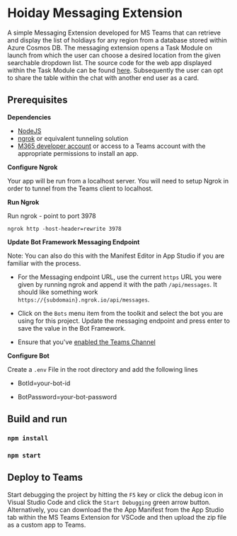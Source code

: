 # Hoiday Messaging Extension

A simple Messaging Extension developed for MS Teams that can retrieve and display the list of holdiays for any region from a database stored within Azure Cosmos DB. The messaging extension opens a Task Module on launch from which the user can choose a desired location from the given searchable dropdown list. The source code for the web app displayed within the Task Module can be found [here](https://github.com/manugeorge04/SinglePageMERNWebApp). Subsequently the user can opt to share the table within the chat with another end user as a card.

## Prerequisites

**Dependencies**
-  [NodeJS](https://nodejs.org/en/)
-  [ngrok](https://ngrok.com/) or equivalent tunneling solution
-  [M365 developer account](https://docs.microsoft.com/en-us/microsoftteams/platform/concepts/build-and-test/prepare-your-o365-tenant) or access to a Teams account with the appropriate permissions to install an app.

**Configure Ngrok**

Your app will be run from a localhost server. You will need to setup Ngrok in order to tunnel from the Teams client to localhost. 

**Run Ngrok**

Run ngrok - point to port 3978

`ngrok http -host-header=rewrite 3978`

**Update Bot Framework Messaging Endpoint**

  Note: You can also do this with the Manifest Editor in App Studio if you are familiar with the process.

- For the Messaging endpoint URL, use the current `https` URL you were given by running ngrok and append it with the path `/api/messages`. It should like something work `https://{subdomain}.ngrok.io/api/messages`.

- Click on the `Bots` menu item from the toolkit and select the bot you are using for this project.  Update the messaging endpoint and press enter to save the value in the Bot Framework.

- Ensure that you've [enabled the Teams Channel](https://docs.microsoft.com/en-us/azure/bot-service/channel-connect-teams?view=azure-bot-service-4.0)

**Configure Bot**

Create a `.env` File in the root directory and add the following lines

- BotId=your-bot-id

- BotPassword=your-bot-password




## Build and run

### `npm install`

### `npm start`

## Deploy to Teams
Start debugging the project by hitting the `F5` key or click the debug icon in Visual Studio Code and click the `Start Debugging` green arrow button.
Alternatively, you can download the the App Manifest from the App Studio tab within the MS Teams Extension for VSCode and then upload the zip file as a custom app to Teams.


